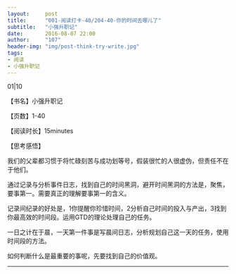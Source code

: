 ```yaml
---
layout:     post
title:      "001-阅读打卡-40/204-40-你的时间去哪儿了"
subtitle:   "小强升职记"
date:       2016-08-07 22:00
author:     "107"
header-img: "img/post-think-try-write.jpg"
tags:
- 阅读 
- 小强升职记
---
```


01|10

【书名】小强升职记

【页数】1-40

【阅读时长】15minutes

【思考感悟】

我们的父辈都习惯于将忙碌刻苦与成功划等号，假装很忙的人很虚伪，但责任不在于他们。

通过记录与分析事件日志，找到自己的时间黑洞，避开时间黑洞的方法是，聚焦，要事第一。需要真正的理解要事第一的含义。

记录间纪录的好处是，1你提醒你珍惜时间，2分析自己时间的投入与产出，3找到你最高效的时间段。运用GTD的理论处理自己的任务。

一日之计在于晨，一天第一件事是写晨间日志，分析规划自己这一天的任务，使用时间段的方法。

如何判断什么是最重要的事呢，先要找到自己的价值观。


---
